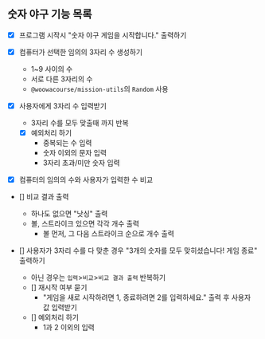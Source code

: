 ## 숫자 야구 기능 목록

- [x] 프로그램 시작시 "숫자 야구 게임을 시작합니다." 출력하기

- [x] 컴퓨터가 선택한 임의의 3자리 수 생성하기

  - 1~9 사이의 수
  - 서로 다른 3자리의 수
  - `@woowacourse/mission-utils`의 `Random` 사용

- [x] 사용자에게 3자리 수 입력받기

  - 3자리 수를 모두 맞출때 까지 반복
  - [x] 예외처리 하기
    - 중복되는 수 입력
    - 숫자 이외의 문자 입력
    - 3자리 초과/미만 숫자 입력

- [x] 컴퓨터의 임의의 수와 사용자가 입력한 수 비교

- [] 비교 결과 출력

  - 하나도 없으면 "낫싱" 출력
  - 볼, 스트라이크 있으면 각각 개수 출력
    - 볼 먼저, 그 다음 스트라이크 순으로 개수 출력

- [] 사용자가 3자리 수를 다 맞춘 경우 "3개의 숫자를 모두 맞히셨습니다! 게임 종료" 출력하기
  - 아닌 경우는 `입력`>`비교`>`비교 결과 출력` 반복하기
  - [] 재시작 여부 묻기
    - "게임을 새로 시작하려면 1, 종료하려면 2를 입력하세요." 출력 후 사용자 값 입력받기
  - [] 예외처리 하기
    - 1과 2 이외의 입력
